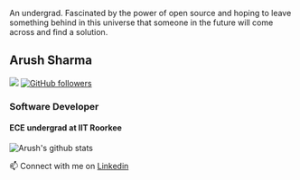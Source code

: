 An undergrad. Fascinated by the power of open source and hoping to leave something behind in this universe that someone in the future will come across and find a solution.

## Arush Sharma
![](https://visitor-badge.glitch.me/badge?page_id=arushsharma24.arushsharma24)
[![GitHub followers](https://img.shields.io/github/followers/arushsharma24.svg?style=social&label=Follow)](https://github.com/arushsharma24?tab=followers)
### Software Developer
#### ECE undergrad at IIT Roorkee
![Arush's github stats](https://github-readme-stats.vercel.app/api?username=arushsharma24&count_private=true&show_icons=true&theme=algolia) <br />

📫 Connect with me on <a href="https://www.linkedin.com/in/arushsharma24">Linkedin</a>


<!--
**arushsharma24/arushsharma24** is a ✨ _special_ ✨ repository because its `README.md` (this file) appears on your GitHub profile.

Here are some ideas to get you started:

- 🔭 I’m currently working on ...
- 🌱 I’m currently learning ...
- 👯 I’m looking to collaborate on ...
- 🤔 I’m looking for help with ...
- 💬 Ask me about ...
- 📫 How to reach me: ...
- 😄 Pronouns: ...
- ⚡ Fun fact: ...
-->
